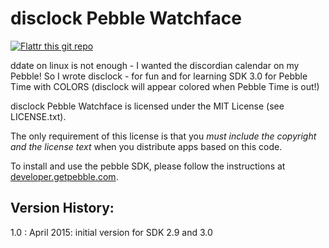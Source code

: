 disclock Pebble Watchface
=========================

[![Flattr this git repo](http://api.flattr.com/button/flattr-badge-large.png)](https://flattr.com/submit/auto?user_id=luz&url=https://github.com/plan44/disclock_pebble&title=disclock%20-%20Discordian%20Clock&language=&tags=github&category=software)

ddate on linux is not enough - I wanted the discordian calendar on my Pebble!
So I wrote disclock - for fun and for learning SDK 3.0 for Pebble Time with COLORS (disclock will appear colored when Pebble Time is out!)

disclock Pebble Watchface is licensed under the MIT License (see LICENSE.txt).

The only requirement of this license is that you *must include the copyright
and the license text* when you distribute apps based on this code.

To install and use the pebble SDK, please follow the instructions at [developer.getpebble.com](http://developer.getpebble.com).

Version History:
----------------
1.0 : April 2015: initial version for SDK 2.9 and 3.0
